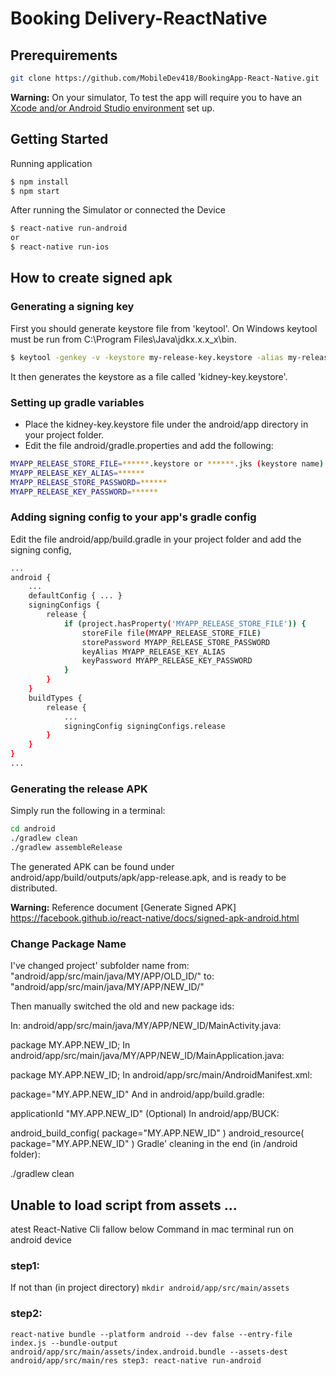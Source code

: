 # Booking Delivery-ReactNative

## Prerequirements

```sh
git clone https://github.com/MobileDev418/BookingApp-React-Native.git
```

**Warning:** On your simulator, To test the app will require you to have an [Xcode and/or Android Studio environment](https://facebook.github.io/react-native/docs/getting-started.html) set up.

## Getting Started

Running application

```sh
$ npm install
$ npm start
```

After running the Simulator or connected the Device
```sh
$ react-native run-android
or
$ react-native run-ios
```

## How to create signed apk

### Generating a signing key

First you should generate keystore file from 'keytool'. On Windows keytool must be run from C:\Program Files\Java\jdkx.x.x_x\bin.
```sh
$ keytool -genkey -v -keystore my-release-key.keystore -alias my-release-alias -keyalg RSA -keysize 2048 -validity 10000
```
It then generates the keystore as a file called 'kidney-key.keystore'.

### Setting up gradle variables

- Place the kidney-key.keystore file under the android/app directory in your project folder.
- Edit the file android/gradle.properties and add the following:

```sh 
MYAPP_RELEASE_STORE_FILE=******.keystore or ******.jks (keystore name)
MYAPP_RELEASE_KEY_ALIAS=******
MYAPP_RELEASE_STORE_PASSWORD=******
MYAPP_RELEASE_KEY_PASSWORD=******
```
### Adding signing config to your app's gradle config

Edit the file android/app/build.gradle in your project folder and add the signing config,

```sh
...
android {
    ...
    defaultConfig { ... }
    signingConfigs {
        release {
            if (project.hasProperty('MYAPP_RELEASE_STORE_FILE')) {
                storeFile file(MYAPP_RELEASE_STORE_FILE)
                storePassword MYAPP_RELEASE_STORE_PASSWORD
                keyAlias MYAPP_RELEASE_KEY_ALIAS
                keyPassword MYAPP_RELEASE_KEY_PASSWORD
            }
        }
    }
    buildTypes {
        release {
            ...
            signingConfig signingConfigs.release
        }
    }
}
...
```

### Generating the release APK

Simply run the following in a terminal:
```sh
cd android
./gradlew clean
./gradlew assembleRelease
```

The generated APK can be found under android/app/build/outputs/apk/app-release.apk, and is ready to be distributed.

**Warning:** Reference document [Generate Signed APK]
https://facebook.github.io/react-native/docs/signed-apk-android.html

###

### Change Package Name
I've changed project' subfolder name from: "android/app/src/main/java/MY/APP/OLD_ID/" to: "android/app/src/main/java/MY/APP/NEW_ID/"

Then manually switched the old and new package ids:

In: android/app/src/main/java/MY/APP/NEW_ID/MainActivity.java:

package MY.APP.NEW_ID;
In android/app/src/main/java/MY/APP/NEW_ID/MainApplication.java:

package MY.APP.NEW_ID;
In android/app/src/main/AndroidManifest.xml:

package="MY.APP.NEW_ID"
And in android/app/build.gradle:

applicationId "MY.APP.NEW_ID"
(Optional) In android/app/BUCK:

android_build_config(
  package="MY.APP.NEW_ID"
)
android_resource(
  package="MY.APP.NEW_ID"
)
Gradle' cleaning in the end (in /android folder):

./gradlew clean

## Unable to load script from assets ...
atest React-Native Cli fallow below Command in mac terminal run on android device
### step1: 
If not than (in project directory) 
`mkdir android/app/src/main/assets`

### step2: 
`react-native bundle --platform android --dev false --entry-file index.js --bundle-output android/app/src/main/assets/index.android.bundle --assets-dest android/app/src/main/res
step3: react-native run-android`

